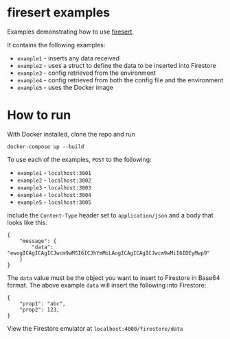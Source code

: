 # firesert examples

Examples demonstrating how to use [firesert](https://github.com/JonnyOrman/firesert).

It contains the following examples:
- `example1` - inserts any data received
- `example2` - uses a struct to define the data to be inserted into Firestore
- `example3` - config retrieved from the environment
- `example4` - config retrieved from both the config file and the environment
- `example5` - uses the Docker image

# How to run

With Docker installed, clone the repo and run
```
docker-compose up --build
```

To use each of the examples, `POST` to the following:
- `example1` - `localhost:3001`
- `example2` - `localhost:3002`
- `example3` - `localhost:3003`
- `example4` - `localhost:3004`
- `example5` - `localhost:3005`

Include the `Content-Type` header set to `application/json` and a body that looks like this:
```
{
    "message": {
        "data": "ewogICAgICAgICJwcm9wMSI6ICJhYmMiLAogICAgICAgICJwcm9wMiI6IDEyMwp9"
    }
}
```

The `data` value must be the object you want to insert to Firestore in Base64 format. The above example `data` will insert the following into Firestore:
```
{
    "prop1": "abc",
    "prop2": 123,
}
```

View the Firestore emulator at `localhost:4000/firestore/data`